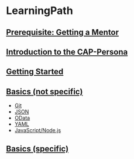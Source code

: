 # LearningPath

## [Prerequisite: Getting a Mentor](https://github.com/msg-CareerPaths/sap-cap-persona/blob/main/chapters/000-Prerequisite-Geting-a-Mentor-assigned.md)

## [Introduction to the CAP-Persona](https://github.com/msg-CareerPaths/sap-cap-persona/blob/main/chapters/001-Introduction-CAP-Persona.md)

## [Getting Started](https://github.com/msg-CareerPaths/sap-cap-persona/blob/main/chapters/002-Getting-Started.md)

## [Basics (not specific)](https://github.com/msg-CareerPaths/sap-cap-persona/tree/main/chapters/003-Basics-(not-specific))

- [Git](https://github.com/msg-CareerPaths/sap-cap-persona/blob/main/chapters/003-Basics-(not-specific)/003a-Git.md)
- [JSON](https://github.com/msg-CareerPaths/sap-cap-persona/blob/main/chapters/003-Basics-(not-specific)/003b-JSON.md)
- [OData](https://github.com/msg-CareerPaths/sap-cap-persona/blob/main/chapters/003-Basics-(not-specific)/003c-OData.md)
- [YAML](https://github.com/msg-CareerPaths/sap-cap-persona/blob/main/chapters/003-Basics-(not-specific)/003d-YAML.md)
- [JavaScript/Node.js](https://github.com/msg-CareerPaths/sap-cap-persona/blob/main/chapters/003-Basics-(not-specific)/003e-JavaScript-Node.js.md)

## [Basics (specific)](https://github.com/msg-CareerPaths/sap-cap-persona/blob/main/chapters/004-Basics-specific.md)
